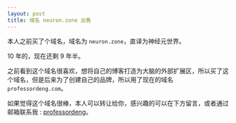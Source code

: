 ```yaml
---
layout: post
title: 域名 neuron.zone 出售
---
```


本人之前买了个域名，域名为 `neuron.zone`，直译为神经元世界。

10 年的，现在还剩 9 年半。

之前看到这个域名很喜欢，想将自己的博客打造为大脑的外部扩展区，所以买了这个域名，但是后来为了创建自己的品牌，所以用了现在的域名 `professordeng.com`。

如果觉得这个域名很棒，本人可以转让给你，感兴趣的可以在下方留言，或者通过邮箱联系我 : [professordeng](mailto:professordeng@qq.com)。
